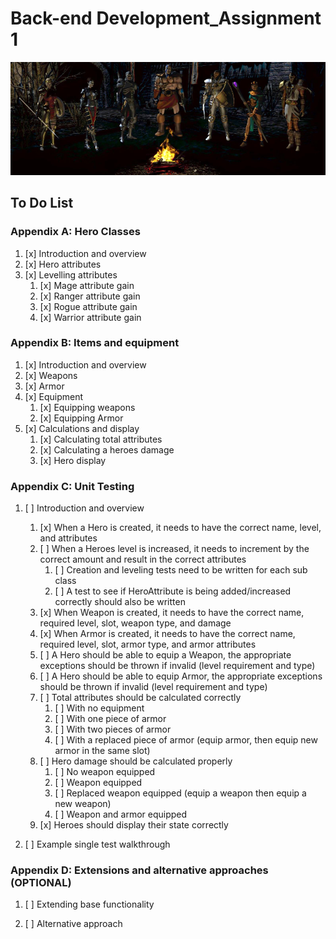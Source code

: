 # Back-end Development_Assignment 1


![alt text](assignment1_character_selection_screen.png "Title Text")


## To Do List 

### Appendix A: Hero Classes
1. [x] Introduction and overview
2. [x] Hero attributes
3. [x] Levelling attributes
   1. [x] Mage attribute gain
   2. [x] Ranger attribute gain
   3. [x] Rogue attribute gain
   4. [x] Warrior attribute gain

### Appendix B: Items and equipment
1. [x] Introduction and overview
2. [x] Weapons
3. [x] Armor
4. [x] Equipment
   1. [x] Equipping weapons
   2. [x] Equipping Armor
5. [x] Calculations and display
   1. [x] Calculating total attributes
   2. [x] Calculating a heroes damage
   3. [x] Hero display

### Appendix C: Unit Testing

1. [ ] Introduction and overview
      1. [x] When a Hero is created, it needs to have the correct name, level, and attributes
      2. [ ] When a Heroes level is increased, it needs to increment by the correct amount and result in the correct attributes
         1. [ ] Creation and leveling tests need to be written for each sub class
         2. [ ] A test to see if HeroAttribute is being added/increased correctly should also be written
      3. [x] When Weapon is created, it needs to have the correct name, required level, slot, weapon type, and damage
      4. [x] When Armor is created, it needs to have the correct name, required level, slot, armor type, and armor attributes
      5. [ ] A Hero should be able to equip a Weapon, the appropriate exceptions should be thrown if invalid (level requirement and type)
      6. [ ] A Hero should be able to equip Armor, the appropriate exceptions should be thrown if invalid (level requirement and type)
      7. [ ] Total attributes should be calculated correctly
         1. [ ] With no equipment
         2. [ ] With one piece of armor
         3. [ ] With two pieces of armor
         4. [ ] With a replaced piece of armor (equip armor, then equip new armor in the same slot)
      8. [ ] Hero damage should be calculated properly
         1. [ ] No weapon equipped
         2. [ ] Weapon equipped
         3. [ ] Replaced weapon equipped (equip a weapon then equip a new weapon)
         4. [ ] Weapon and armor equipped
      9. [x] Heroes should display their state correctly

2. [ ] Example single test walkthrough


### Appendix D: Extensions and alternative approaches (OPTIONAL)

1. [ ] Extending base functionality

2. [ ] Alternative approach



